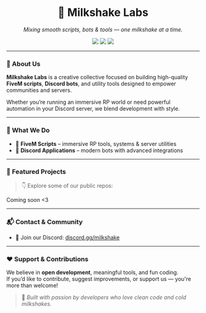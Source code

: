 <h1 align="center">🥤 Milkshake Labs</h1>

<p align="center">
  <em>Mixing smooth scripts, bots & tools — one milkshake at a time.</em>
</p>

<p align="center">
  <a href="https://github.com/Milkshake-Labs"><img src="https://img.shields.io/badge/Platform-FiveM-blue.svg?style=flat-square"></a>
  <a href="https://github.com/Milkshake-Labs"><img src="https://img.shields.io/badge/Discord-Bots-5865F2.svg?style=flat-square&logo=discord"></a>
  <a href="#"><img src="https://img.shields.io/github/followers/Milkshake-Labs?style=social"></a>
</p>

---

### 🧪 About Us

**Milkshake Labs** is a creative collective focused on building high-quality **FiveM scripts**, **Discord bots**, and utility tools designed to empower communities and servers.

Whether you’re running an immersive RP world or need powerful automation in your Discord server, we blend development with style.

---

### 🚀 What We Do

- 🔧 **FiveM Scripts** – immersive RP tools, systems & server utilities
- 🤖 **Discord Applications** – modern bots with advanced integrations

---

### 📂 Featured Projects

> 👇 Explore some of our public repos:

Coming soon <3

---

### 📬 Contact & Community

- 💬 Join our Discord: [discord.gg/milkshake](https://discord.gg/wSAkewmzAM)
---

### ❤️ Support & Contributions

We believe in **open development**, meaningful tools, and fun coding.  
If you’d like to contribute, suggest improvements, or support us — you're more than welcome!

> 🍦 *Built with passion by developers who love clean code and cold milkshakes.*
